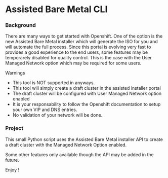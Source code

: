 # Assisted Bare Metal CLI

### Background

There are many ways to get started with Openshift. One of the option is the new Assisted Bare Metal installer which will generate the ISO for you and will automate the full process. Since this portal is evolving very fast to provides a good experience to the end users, some features may be temporarely disabled for quality control. This is the case with the User Managed Network option which may be required for some users. 

Warnings
- This tool is NOT supported in anyways.
- This tool will simply create a draft cluster in the assisted installer portal
- The draft cluster will be configured with User Managed Network option enabled
- It is your responsability to follow the Openshift documentation to setup your own VIP and DNS entries. 
- No validation of your network will be done. 

### Project

This small Python script uses the Assisted Bare Metal installer API to create a draft cluster with the Managed Network Option enabled. 

Some other features only available though the API may be added in the future.

Enjoy !